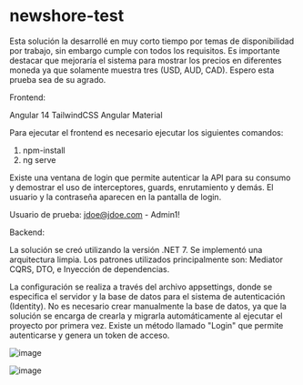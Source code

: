 # newshore-test

Esta solución la desarrollé en muy corto tiempo por temas de disponibilidad por trabajo, sin embargo cumple con todos los requisitos. Es importante destacar que mejoraría el sistema para mostrar los precios en diferentes moneda ya que solamente muestra tres (USD, AUD, CAD). Espero esta prueba sea de su agrado.

Frontend:

Angular 14
TailwindCSS
Angular Material

Para ejecutar el frontend es necesario ejecutar los siguientes comandos:
1. npm-install
2. ng serve

Existe una ventana de login que permite autenticar la API para su consumo y demostrar el uso de interceptores, guards, enrutamiento y demás. El usuario y la contraseña aparecen en la pantalla de login.

Usuario de prueba: jdoe@jdoe.com - Admin1!

Backend:

La solución se creó utilizando la versión .NET 7.
Se implementó una arquitectura limpia.
Los patrones utilizados principalmente son: Mediator CQRS, DTO, e Inyección de dependencias.

La configuración se realiza a través del archivo appsettings, donde se especifica el servidor y la base de datos para el sistema de autenticación (Identity). No es necesario crear manualmente la base de datos, ya que la solución se encarga de crearla y migrarla automáticamente al ejecutar el proyecto por primera vez. Existe un método llamado "Login" que permite autenticarse y genera un token de acceso.


![image](https://github.com/iDrev89/newshore-test/assets/15843004/e43a6460-19d9-4dfd-9d01-bbb485c4b1a4)

![image](https://github.com/iDrev89/newshore-test/assets/15843004/ae25eef0-5f52-4b0a-866c-485afdceb134)

